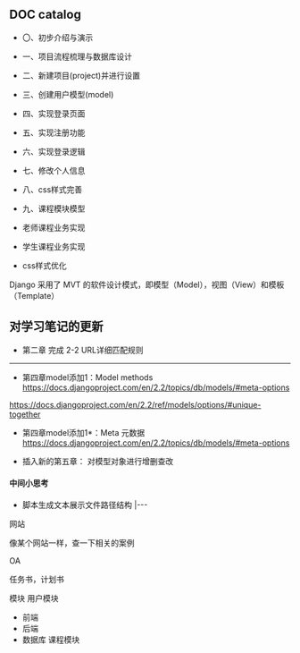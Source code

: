 ## DOC catalog

- 〇、初步介绍与演示
- 一、项目流程梳理与数据库设计
- 二、新建项目(project)并进行设置
- 三、创建用户模型(model)
- 四、实现登录页面
- 五、实现注册功能
- 六、实现登录逻辑
- 七、修改个人信息
- 八、css样式完善
- 九、课程模块模型


- 老师课程业务实现
- 学生课程业务实现
- css样式优化


Django 采用了 MVT 的软件设计模式，即模型（Model），视图（View）和模板（Template）


## 对学习笔记的更新
- 第二章 完成 2-2 URL详细匹配规则

---------------------


- 第四章model添加1：Model methods
https://docs.djangoproject.com/en/2.2/topics/db/models/#meta-options

https://docs.djangoproject.com/en/2.2/ref/models/options/#unique-together

- 第四章model添加1*：Meta 元数据
https://docs.djangoproject.com/en/2.2/topics/db/models/#meta-options

- 插入新的第五章： 对模型对象进行增删查改





#### 中间小思考
- 脚本生成文本展示文件路径结构
|---




网站

像某个网站一样，查一下相关的案例

OA

任务书，计划书

模块
用户模块
- 前端
- 后端
- 数据库
课程模块
